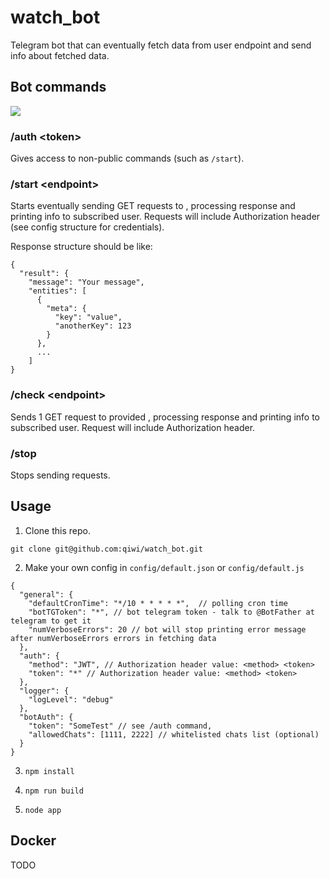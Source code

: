 # watch_bot
Telegram bot that can eventually fetch data from user endpoint and send info about fetched data.

## Bot commands

![](https://github.com/qiwi/watch_bot/blob/master/bot_message_example.png?raw=true)

### /auth \<token\>
Gives access to non-public commands (such as ``/start``).

### /start \<endpoint\>
Starts eventually sending GET requests to <endponint>, processing response and printing info to subscribed user.
Requests will include Authorization header (see config structure for credentials).

Response structure should be like:

```
{
  "result": {
    "message": "Your message",
    "entities": [
      {
        "meta": {
          "key": "value",
          "anotherKey": 123
        }
      },
      ...
    ]
}
```

### /check \<endpoint\>
Sends 1 GET request to provided <endponint>, processing response and printing info to subscribed user.
Request will include Authorization header.

 
### /stop
Stops sending requests.

## Usage

1. Clone this repo.
```
git clone git@github.com:qiwi/watch_bot.git
```
2. Make your own config in ``config/default.json`` or ``config/default.js``

```
{
  "general": {
    "defaultCronTime": "*/10 * * * * *",  // polling cron time
    "botTGToken": "*", // bot telegram token - talk to @BotFather at telegram to get it
    "numVerboseErrors": 20 // bot will stop printing error message after numVerboseErrors errors in fetching data
  },
  "auth": {
    "method": "JWT", // Authorization header value: <method> <token>
    "token": "*" // Authorization header value: <method> <token>
  },
  "logger": {
    "logLevel": "debug"
  },
  "botAuth": {
    "token": "SomeTest" // see /auth command,
    "allowedChats": [1111, 2222] // whitelisted chats list (optional)
  }
}
```

3. ``npm install``

4. ``npm run build``

5. ``node app``

## Docker
TODO
